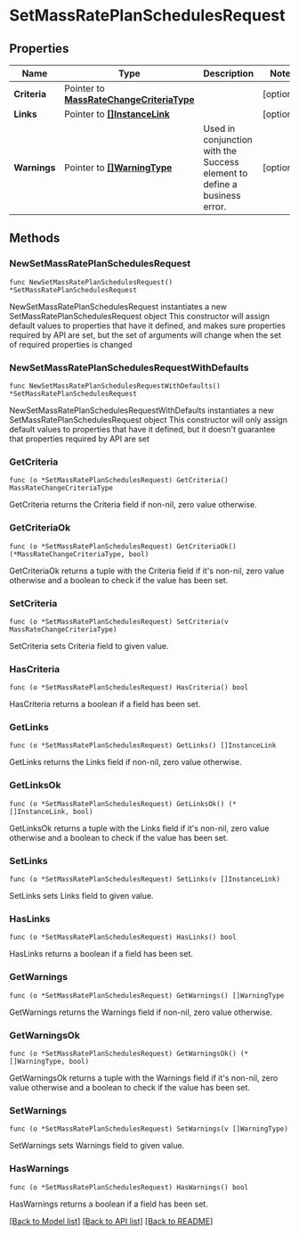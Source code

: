 # SetMassRatePlanSchedulesRequest

## Properties

Name | Type | Description | Notes
------------ | ------------- | ------------- | -------------
**Criteria** | Pointer to [**MassRateChangeCriteriaType**](MassRateChangeCriteriaType.md) |  | [optional] 
**Links** | Pointer to [**[]InstanceLink**](InstanceLink.md) |  | [optional] 
**Warnings** | Pointer to [**[]WarningType**](WarningType.md) | Used in conjunction with the Success element to define a business error. | [optional] 

## Methods

### NewSetMassRatePlanSchedulesRequest

`func NewSetMassRatePlanSchedulesRequest() *SetMassRatePlanSchedulesRequest`

NewSetMassRatePlanSchedulesRequest instantiates a new SetMassRatePlanSchedulesRequest object
This constructor will assign default values to properties that have it defined,
and makes sure properties required by API are set, but the set of arguments
will change when the set of required properties is changed

### NewSetMassRatePlanSchedulesRequestWithDefaults

`func NewSetMassRatePlanSchedulesRequestWithDefaults() *SetMassRatePlanSchedulesRequest`

NewSetMassRatePlanSchedulesRequestWithDefaults instantiates a new SetMassRatePlanSchedulesRequest object
This constructor will only assign default values to properties that have it defined,
but it doesn't guarantee that properties required by API are set

### GetCriteria

`func (o *SetMassRatePlanSchedulesRequest) GetCriteria() MassRateChangeCriteriaType`

GetCriteria returns the Criteria field if non-nil, zero value otherwise.

### GetCriteriaOk

`func (o *SetMassRatePlanSchedulesRequest) GetCriteriaOk() (*MassRateChangeCriteriaType, bool)`

GetCriteriaOk returns a tuple with the Criteria field if it's non-nil, zero value otherwise
and a boolean to check if the value has been set.

### SetCriteria

`func (o *SetMassRatePlanSchedulesRequest) SetCriteria(v MassRateChangeCriteriaType)`

SetCriteria sets Criteria field to given value.

### HasCriteria

`func (o *SetMassRatePlanSchedulesRequest) HasCriteria() bool`

HasCriteria returns a boolean if a field has been set.

### GetLinks

`func (o *SetMassRatePlanSchedulesRequest) GetLinks() []InstanceLink`

GetLinks returns the Links field if non-nil, zero value otherwise.

### GetLinksOk

`func (o *SetMassRatePlanSchedulesRequest) GetLinksOk() (*[]InstanceLink, bool)`

GetLinksOk returns a tuple with the Links field if it's non-nil, zero value otherwise
and a boolean to check if the value has been set.

### SetLinks

`func (o *SetMassRatePlanSchedulesRequest) SetLinks(v []InstanceLink)`

SetLinks sets Links field to given value.

### HasLinks

`func (o *SetMassRatePlanSchedulesRequest) HasLinks() bool`

HasLinks returns a boolean if a field has been set.

### GetWarnings

`func (o *SetMassRatePlanSchedulesRequest) GetWarnings() []WarningType`

GetWarnings returns the Warnings field if non-nil, zero value otherwise.

### GetWarningsOk

`func (o *SetMassRatePlanSchedulesRequest) GetWarningsOk() (*[]WarningType, bool)`

GetWarningsOk returns a tuple with the Warnings field if it's non-nil, zero value otherwise
and a boolean to check if the value has been set.

### SetWarnings

`func (o *SetMassRatePlanSchedulesRequest) SetWarnings(v []WarningType)`

SetWarnings sets Warnings field to given value.

### HasWarnings

`func (o *SetMassRatePlanSchedulesRequest) HasWarnings() bool`

HasWarnings returns a boolean if a field has been set.


[[Back to Model list]](../README.md#documentation-for-models) [[Back to API list]](../README.md#documentation-for-api-endpoints) [[Back to README]](../README.md)



